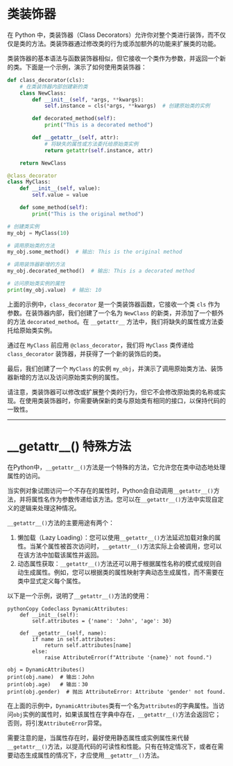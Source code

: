 # 类装饰器

在 Python 中，类装饰器（Class Decorators）允许你对整个类进行装饰，而不仅仅是类的方法。类装饰器通过修改类的行为或添加额外的功能来扩展类的功能。

类装饰器的基本语法与函数装饰器相似，但它接收一个类作为参数，并返回一个新的类。下面是一个示例，演示了如何使用类装饰器：

```python
def class_decorator(cls):
    # 在类装饰器内部创建新的类
    class NewClass:
        def __init__(self, *args, **kwargs):
            self.instance = cls(*args, **kwargs)  # 创建原始类的实例

        def decorated_method(self):
            print("This is a decorated method")

        def __getattr__(self, attr):
            # 将缺失的属性或方法委托给原始类实例
            return getattr(self.instance, attr)

    return NewClass

@class_decorator
class MyClass:
    def __init__(self, value):
        self.value = value

    def some_method(self):
        print("This is the original method")

# 创建类实例
my_obj = MyClass(10)

# 调用原始类的方法
my_obj.some_method()  # 输出: This is the original method

# 调用装饰器新增的方法
my_obj.decorated_method()  # 输出: This is a decorated method

# 访问原始类实例的属性
print(my_obj.value)  # 输出: 10

```

上面的示例中，`class_decorator` 是一个类装饰器函数，它接收一个类 `cls` 作为参数。在装饰器内部，我们创建了一个名为 `NewClass` 的新类，并添加了一个额外的方法 `decorated_method`。在 `__getattr__` 方法中，我们将缺失的属性或方法委托给原始类实例。

通过在 `MyClass` 前应用 `@class_decorator`，我们将 `MyClass` 类传递给 `class_decorator` 装饰器，并获得了一个新的装饰后的类。

最后，我们创建了一个 `MyClass` 的实例 `my_obj`，并演示了调用原始类方法、装饰器新增的方法以及访问原始类实例的属性。

请注意，类装饰器可以修改或扩展整个类的行为，但它不会修改原始类的名称或实现。在使用类装饰器时，你需要确保新的类与原始类有相同的接口，以保持代码的一致性。

***

# **\_\_getattr\_\_**() 特殊方法

在Python中，`__getattr__()`方法是一个特殊的方法，它允许您在类中动态地处理属性的访问。

当实例对象试图访问一个不存在的属性时，Python会自动调用`__getattr__()`方法，并将属性名作为参数传递给该方法。您可以在`__getattr__()`方法中实现自定义的逻辑来处理这种情况。

`__getattr__()`方法的主要用途有两个：

1.  懒加载（Lazy Loading）：您可以使用`__getattr__()`方法延迟加载对象的属性。当某个属性被首次访问时，`__getattr__()`方法实际上会被调用，您可以在该方法中加载该属性并返回。
2.  动态属性获取：`__getattr__()`方法还可以用于根据属性名称的模式或规则自动生成属性。例如，您可以根据类的属性映射字典动态生成属性，而不需要在类中显式定义每个属性。

以下是一个示例，说明了`__getattr__()`方法的使用：

```
pythonCopy Codeclass DynamicAttributes:
    def __init__(self):
        self.attributes = {'name': 'John', 'age': 30}

    def __getattr__(self, name):
        if name in self.attributes:
            return self.attributes[name]
        else:
            raise AttributeError(f"Attribute '{name}' not found.")

obj = DynamicAttributes()
print(obj.name)  # 输出：John
print(obj.age)   # 输出：30
print(obj.gender)  # 抛出 AttributeError: Attribute 'gender' not found.

```

在上面的示例中，`DynamicAttributes`类有一个名为`attributes`的字典属性。当访问`obj`实例的属性时，如果该属性在字典中存在，`__getattr__()`方法会返回它；否则，将引发`AttributeError`异常。

需要注意的是，当属性存在时，最好使用静态属性或实例属性来代替`__getattr__()`方法，以提高代码的可读性和性能。只有在特定情况下，或者在需要动态生成属性的情况下，才应使用`__getattr__()`方法。
